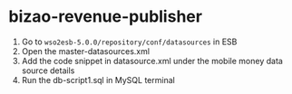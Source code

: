 # bizao-revenue-publisher

1. Go to  ```wso2esb-5.0.0/repository/conf/datasources``` in ESB
2. Open the master-datasources.xml
3. Add the code snippet in datasource.xml under the mobile money data source details
4. Run the db-script1.sql in MySQL terminal